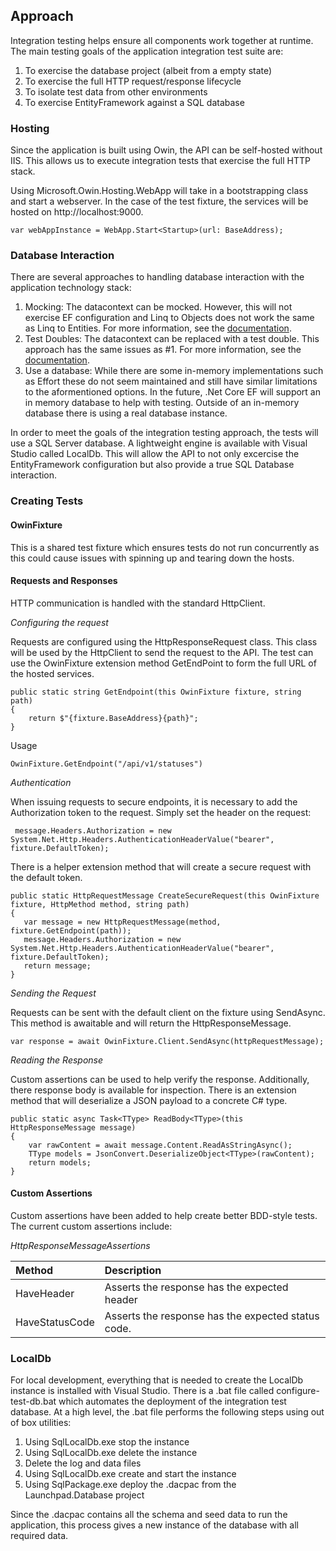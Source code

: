 ## Approach
Integration testing helps ensure all components work together at runtime. The main testing goals of the application 
integration test suite are:

1. To exercise the database project (albeit from a empty state)
2. To exercise the full HTTP request/response lifecycle
3. To isolate test data from other environments
4. To exercise EntityFramework against a SQL database

### Hosting
Since the application is built using Owin, the API can be self-hosted without IIS. This allows us to execute integration tests that 
exercise the full HTTP stack. 

Using Microsoft.Owin.Hosting.WebApp will take in a bootstrapping class and start a webserver. In the case of the test fixture, the services will be hosted on http://localhost:9000.

```
var webAppInstance = WebApp.Start<Startup>(url: BaseAddress);
```

### Database Interaction
 There are several approaches to handling database interaction with the application technology stack:
 
1. Mocking: The datacontext can be mocked. However, this will not exercise EF configuration and Linq to Objects does not work 
the same as Linq to Entities. For more information, see the [documentation](https://msdn.microsoft.com/en-us/library/dn314429(v=vs.113).aspx).
2. Test Doubles: The datacontext can be replaced with a test double. This approach has the same issues as #1. 
For more information, see the [documentation](https://msdn.microsoft.com/en-us/library/dn314431(v=vs.113).aspx).
3. Use a database: While there are some in-memory implementations such as Effort these do not seem maintained and still have similar 
limitations to the aformentioned options. In the future, .Net Core EF will support an in memory database to help with testing. 
Outside of an in-memory database there is using a real database instance. 

In order to meet the goals of the integration testing approach, the tests will use a SQL Server database. A lightweight engine is available with Visual Studio called LocalDb. This will allow the API to not only excercise the EntityFramework configuration but also provide a true SQL Database interaction.

### Creating Tests

#### OwinFixture
This is a shared test fixture which ensures tests do not run concurrently as this could cause issues with spinning up and tearing down the 
hosts. 

#### Requests and Responses
HTTP communication is handled with the standard HttpClient. 

*Configuring the request*

Requests are configured using the HttpResponseRequest class. This class will be used by the HttpClient to send the request to the API. The test can use the OwinFixture extension method GetEndPoint to form the full URL of the hosted services.

```
public static string GetEndpoint(this OwinFixture fixture, string path)
{
    return $"{fixture.BaseAddress}{path}";
}
```

Usage

```
OwinFixture.GetEndpoint("/api/v1/statuses")
```

*Authentication*

When issuing requests to secure endpoints, it is necessary to add the Authorization token to the request. Simply set the header on the request:

```
 message.Headers.Authorization = new System.Net.Http.Headers.AuthenticationHeaderValue("bearer", fixture.DefaultToken);
```

There is a helper extension method that will create a secure request with the default token.

```
public static HttpRequestMessage CreateSecureRequest(this OwinFixture fixture, HttpMethod method, string path)
{
   var message = new HttpRequestMessage(method, fixture.GetEndpoint(path)); 
   message.Headers.Authorization = new System.Net.Http.Headers.AuthenticationHeaderValue("bearer", fixture.DefaultToken);
   return message;
}
```

*Sending the Request*

Requests can be sent with the default client on the fixture using SendAsync. This method is awaitable and will return the HttpResponseMessage.

```
var response = await OwinFixture.Client.SendAsync(httpRequestMessage);
```

*Reading the Response*

Custom assertions can be used to help verify the response. Additionally, there response body is available for inspection. There is an extension method that will deserialize a JSON payload to a concrete C# type. 

```
public static async Task<TType> ReadBody<TType>(this HttpResponseMessage message)
{
    var rawContent = await message.Content.ReadAsStringAsync();
    TType models = JsonConvert.DeserializeObject<TType>(rawContent);
    return models;
}
```

#### Custom Assertions
Custom assertions have been added to help create better BDD-style tests. The current custom assertions include:

*HttpResponseMessageAssertions*

|Method|Description|
|:----|:----|
|HaveHeader|Asserts the response has the expected header|
|HaveStatusCode|Asserts the response has the expected status code.|


### LocalDb
For local development, everything that is needed to create the LocalDb instance is installed with Visual Studio. There is a .bat file called configure-test-db.bat which automates the deployment of the integration test database. At a high level, the .bat file performs the following steps using out of box utilities:

1. Using SqlLocalDb.exe stop the instance
2. Using SqlLocalDb.exe delete the instance
3. Delete the log and data files
4. Using SqlLocalDb.exe create and start the instance
5. Using SqlPackage.exe deploy the .dacpac from the Launchpad.Database project

Since the .dacpac contains all the schema and seed data to run the application, this process gives a new instance of the database with all required data.
